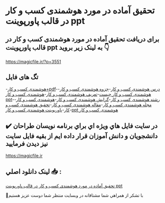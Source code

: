 # تحقیق آماده در مورد هوشمندی كسب و كار در قالب پاورپوینت ppt

## برای دریافت تحقیق آماده در مورد هوشمندی كسب و كار در قالب پاورپوینت ppt به لینک زیر بروید 👇

https://magicfile.ir/?p=3551

## تگ های فایل

-[هوشمندی کسب و کار+pdf](https://magicfile.ir/product/%d8%aa%d8%ad%d9%82%db%8c%d9%82-%d9%87%d9%88%d8%b4%d9%85%d9%86%d8%af%db%8c-%d9%83%d8%b3%d8%a8-%d9%88-%d9%83%d8%a7%d8%b1-%d8%af%d8%b1-%d9%82%d8%a7%d9%84%d8%a8-%d9%be%d8%a7%d9%88%d8%b1%d9%be%d9%88%db%8c%d9%86%d8%aa/)-[درس هوشمندی کسب و کار](https://magicfile.ir/product/%d8%aa%d8%ad%d9%82%db%8c%d9%82-%d9%87%d9%88%d8%b4%d9%85%d9%86%d8%af%db%8c-%d9%83%d8%b3%d8%a8-%d9%88-%d9%83%d8%a7%d8%b1-%d8%af%d8%b1-%d9%82%d8%a7%d9%84%d8%a8-%d9%be%d8%a7%d9%88%d8%b1%d9%be%d9%88%db%8c%d9%86%d8%aa/)-[جزوه هوشمندی کسب و کار](https://magicfile.ir/product/%d8%aa%d8%ad%d9%82%db%8c%d9%82-%d9%87%d9%88%d8%b4%d9%85%d9%86%d8%af%db%8c-%d9%83%d8%b3%d8%a8-%d9%88-%d9%83%d8%a7%d8%b1-%d8%af%d8%b1-%d9%82%d8%a7%d9%84%d8%a8-%d9%be%d8%a7%d9%88%d8%b1%d9%be%d9%88%db%8c%d9%86%d8%aa/)-[هوشمندی کسب و کار چیست](https://magicfile.ir/product/%d8%aa%d8%ad%d9%82%db%8c%d9%82-%d9%87%d9%88%d8%b4%d9%85%d9%86%d8%af%db%8c-%d9%83%d8%b3%d8%a8-%d9%88-%d9%83%d8%a7%d8%b1-%d8%af%d8%b1-%d9%82%d8%a7%d9%84%d8%a8-%d9%be%d8%a7%d9%88%d8%b1%d9%be%d9%88%db%8c%d9%86%d8%aa/)-[تعریف هوشمندی کسب و کار](https://magicfile.ir/product/%d8%aa%d8%ad%d9%82%db%8c%d9%82-%d9%87%d9%88%d8%b4%d9%85%d9%86%d8%af%db%8c-%d9%83%d8%b3%d8%a8-%d9%88-%d9%83%d8%a7%d8%b1-%d8%af%d8%b1-%d9%82%d8%a7%d9%84%d8%a8-%d9%be%d8%a7%d9%88%d8%b1%d9%be%d9%88%db%8c%d9%86%d8%aa/)-[هوشمندی کسب و کار ppt](https://magicfile.ir/product/%d8%aa%d8%ad%d9%82%db%8c%d9%82-%d9%87%d9%88%d8%b4%d9%85%d9%86%d8%af%db%8c-%d9%83%d8%b3%d8%a8-%d9%88-%d9%83%d8%a7%d8%b1-%d8%af%d8%b1-%d9%82%d8%a7%d9%84%d8%a8-%d9%be%d8%a7%d9%88%d8%b1%d9%be%d9%88%db%8c%d9%86%d8%aa/)-[رشته هوشمندی کسب و کار](https://magicfile.ir/product/%d8%aa%d8%ad%d9%82%db%8c%d9%82-%d9%87%d9%88%d8%b4%d9%85%d9%86%d8%af%db%8c-%d9%83%d8%b3%d8%a8-%d9%88-%d9%83%d8%a7%d8%b1-%d8%af%d8%b1-%d9%82%d8%a7%d9%84%d8%a8-%d9%be%d8%a7%d9%88%d8%b1%d9%be%d9%88%db%8c%d9%86%d8%aa/)-[گرایش هوشمندی کسب و کار](https://magicfile.ir/product/%d8%aa%d8%ad%d9%82%db%8c%d9%82-%d9%87%d9%88%d8%b4%d9%85%d9%86%d8%af%db%8c-%d9%83%d8%b3%d8%a8-%d9%88-%d9%83%d8%a7%d8%b1-%d8%af%d8%b1-%d9%82%d8%a7%d9%84%d8%a8-%d9%be%d8%a7%d9%88%d8%b1%d9%be%d9%88%db%8c%d9%86%d8%aa/)-[هوشمندی کسب و کار](https://magicfile.ir/product/%d8%aa%d8%ad%d9%82%db%8c%d9%82-%d9%87%d9%88%d8%b4%d9%85%d9%86%d8%af%db%8c-%d9%83%d8%b3%d8%a8-%d9%88-%d9%83%d8%a7%d8%b1-%d8%af%d8%b1-%d9%82%d8%a7%d9%84%d8%a8-%d9%be%d8%a7%d9%88%d8%b1%d9%be%d9%88%db%8c%d9%86%d8%aa/)-[مجله هوشمندی کسب و کار](https://magicfile.ir/product/%d8%aa%d8%ad%d9%82%db%8c%d9%82-%d9%87%d9%88%d8%b4%d9%85%d9%86%d8%af%db%8c-%d9%83%d8%b3%d8%a8-%d9%88-%d9%83%d8%a7%d8%b1-%d8%af%d8%b1-%d9%82%d8%a7%d9%84%d8%a8-%d9%be%d8%a7%d9%88%d8%b1%d9%be%d9%88%db%8c%d9%86%d8%aa/)-[مقاله هوشمندی كسب و كار](https://magicfile.ir/product/%d8%aa%d8%ad%d9%82%db%8c%d9%82-%d9%87%d9%88%d8%b4%d9%85%d9%86%d8%af%db%8c-%d9%83%d8%b3%d8%a8-%d9%88-%d9%83%d8%a7%d8%b1-%d8%af%d8%b1-%d9%82%d8%a7%d9%84%d8%a8-%d9%be%d8%a7%d9%88%d8%b1%d9%be%d9%88%db%8c%d9%86%d8%aa/)-[تحقیق هوشمندی كسب و كار](https://magicfile.ir/product/%d8%aa%d8%ad%d9%82%db%8c%d9%82-%d9%87%d9%88%d8%b4%d9%85%d9%86%d8%af%db%8c-%d9%83%d8%b3%d8%a8-%d9%88-%d9%83%d8%a7%d8%b1-%d8%af%d8%b1-%d9%82%d8%a7%d9%84%d8%a8-%d9%be%d8%a7%d9%88%d8%b1%d9%be%d9%88%db%8c%d9%86%d8%aa/)-[پاورپوینت هوشمندی كسب و كار](https://magicfile.ir/product/%d8%aa%d8%ad%d9%82%db%8c%d9%82-%d9%87%d9%88%d8%b4%d9%85%d9%86%d8%af%db%8c-%d9%83%d8%b3%d8%a8-%d9%88-%d9%83%d8%a7%d8%b1-%d8%af%d8%b1-%d9%82%d8%a7%d9%84%d8%a8-%d9%be%d8%a7%d9%88%d8%b1%d9%be%d9%88%db%8c%d9%86%d8%aa/)-[ppt هوشمندی كسب و كار](https://magicfile.ir/product/%d8%aa%d8%ad%d9%82%db%8c%d9%82-%d9%87%d9%88%d8%b4%d9%85%d9%86%d8%af%db%8c-%d9%83%d8%b3%d8%a8-%d9%88-%d9%83%d8%a7%d8%b1-%d8%af%d8%b1-%d9%82%d8%a7%d9%84%d8%a8-%d9%be%d8%a7%d9%88%d8%b1%d9%be%d9%88%db%8c%d9%86%d8%aa/)

## ✔️ در سايت فايل هاي ويژه اي براي برنامه نويسان طراحان دانشجويان و دانش آموزان قرار داده ايم از بقيه فايل سايت نيز ديدن فرماييد

https://magicfile.ir


## لينک دانلود اصلي 📥 :

[تحقیق آماده در مورد هوشمندی كسب و كار در قالب پاورپوینت ppt](https://magicfile.ir/product/%d8%aa%d8%ad%d9%82%db%8c%d9%82-%d9%87%d9%88%d8%b4%d9%85%d9%86%d8%af%db%8c-%d9%83%d8%b3%d8%a8-%d9%88-%d9%83%d8%a7%d8%b1-%d8%af%d8%b1-%d9%82%d8%a7%d9%84%d8%a8-%d9%be%d8%a7%d9%88%d8%b1%d9%be%d9%88%db%8c%d9%86%d8%aa/) 


🙏با تشکر از همراهي شما مشتاقانه در وبسایت منتظر شما دوست عزیز هستیم

